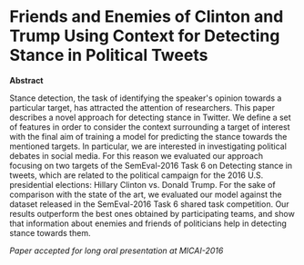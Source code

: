 # Friends and Enemies of Clinton and Trump Using Context for Detecting Stance in Political Tweets
**Abstract**

Stance detection, the task of identifying the speaker's opinion towards a particular target, has attracted the attention of researchers.  This paper describes a novel approach for detecting stance in Twitter.  We define a set of features in order to consider the context surrounding a target of interest with the final aim of training a model for predicting the stance towards the mentioned targets. In particular, we are interested in investigating political debates in social media. For this reason we evaluated our approach  focusing on two targets of the SemEval-2016 Task 6 on Detecting stance in tweets, which are related to the political campaign for the 2016 U.S. presidential elections: Hillary Clinton vs. Donald Trump. For the sake of comparison with the state of the art, we evaluated our model against the dataset released in the SemEval-2016 Task 6 shared task competition. Our results outperform the best ones obtained by participating teams, and show that information about enemies and friends of politicians help in detecting stance towards them.

*Paper accepted for long oral presentation at MICAI-2016*
